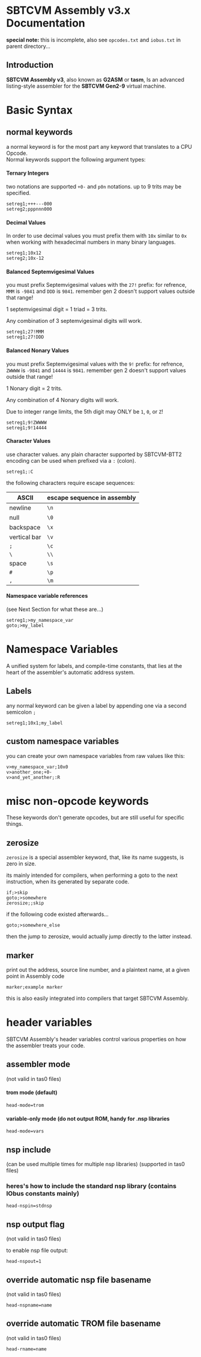  
# SBTCVM Assembly v3.x Documentation

**special note:** this is incomplete, also see `opcodes.txt` and `iobus.txt`
in parent directory...

## Introduction

**SBTCVM Assembly v3**, also known as **G2ASM** or **tasm**, Is an advanced
listing-style assembler for the **SBTCVM Gen2-9** virtual machine.

# Basic Syntax

## normal keywords

a normal keyword is for the most part any keyword that translates to a CPU Opcode.  
Normal keywords support the following argument types:

#### Ternary Integers

two notations are supported `+0-` and `p0n` notations. up to 9 trits
may be specified.

	setreg1;+++---000
	setreg2;pppnnn000


#### Decimal Values

In order to use decimal values you must prefix them with `10x` similar to `0x`
when working with hexadecimal numbers in many binary languages.

	setreg1;10x12
	setreg2;10x-12


#### Balanced Septemvigesimal Values

you must prefix Septemvigesimal values with the `27!` prefix:
for refrence, `MMM` is `-9841` and `DDD` is `9841`. remember gen 2
doesn't support values outside that range! 

1 septemvigesimal digit = 1 triad = 3 trits.

Any combination of 3 septemvigesimal digits will work.

	setreg1;27!MMM
	setreg1;27!DDD


#### Balanced Nonary Values

you must prefix Septemvigesimal values with the `9!` prefix:
for refrence, `ZWWWW` is `-9841` and `14444` is `9841`. remember gen 2
doesn't support values outside that range!

1 Nonary digit = 2 trits.

Any combination of 4 Nonary digits will work.

Due to integer range limits, the 5th digit may ONLY be `1`, `0`, or `Z`!

	setreg1;9!ZWWWW
	setreg1;9!14444

#### Character Values

use character values. any plain character supported by SBTCVM-BTT2 encoding
can be used when prefixed via a `:` (colon).


	setreg1;:C


the following characters require escape sequences:

ASCII        | escape sequence in assembly
-------------|----------
newline      | `\n`
null         | `\0`
backspace    | `\x`
vertical bar | `\v`
`;`          | `\c`
`\`          | `\\`
space        | `\s`
`#`          | `\p`
`,`          | `\m`


#### Namespace variable references

(see Next Section for what these are...)


	setreg1;>my_namespace_var
	goto;>my_label


# Namespace Variables

A unified system for labels, and compile-time constants, 
that lies at the heart of the assembler's automatic address system.

## Labels

any normal keyword can be given a label by appending one via
a second semicolon `;`


	setreg1;10x1;my_label



## custom namespace variables

you can create your own namespace variables from raw values like this:


	v>my_namespace_var;10x0
	v>another_one;+0-
	v>and_yet_another;:R

# misc non-opcode keywords

These keywords don't generate opcodes, but are still useful for 
specific things.

## zerosize

`zerosize` is a special assembler keyword, that, like its name suggests, 
is zero in size.

its mainly intended for compilers, when performing a goto to the next
instruction, when its generated by separate code.

	if;>skip
	goto;>somewhere
	zerosize;;skip

if the following code existed afterwards...

	goto;>somewhere_else

then the jump to zerosize, would actually jump directly to the latter instead.

## marker

print out the address, source line number, and a plaintext name, at a given point in Assembly code

	marker;example marker

this is also easily integrated into compilers that target SBTCVM Assembly.

# header variables

SBTCVM Assembly's header variables control various 
properties on how the assembler treats your code.

## assembler mode

(not valid in tas0 files)

#### trom mode (default)

	head-mode=trom

#### variable-only mode (do not output ROM, handy for .nsp libraries

	head-mode=vars

## nsp include

 (can be used multiple times for multiple nsp libraries)
 (supported in tas0 files)
 
### heres's how to include the standard nsp library (contains IObus constants mainly)
 
	head-nspin=stdnsp


## nsp output flag

(not valid in tas0 files)

to enable nsp file output:

	head-nspout=1

## override automatic nsp file basename

(not valid in tas0 files)

	head-nspname=name


## override automatic TROM file basename

(not valid in tas0 files)

	head-rname=name
